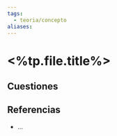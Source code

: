 ```yaml
---
tags:
  - teoria/concepto
aliases:
---
```

# <%tp.file.title%>

## Cuestiones

## Referencias
- ...
